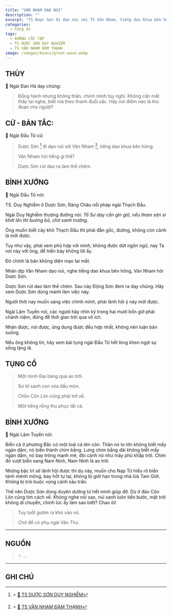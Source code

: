 ```yaml
---
title: "VÂN NHAM DẠO NÚI"
description: ""
excerpt: "TS Dược Sơn đi dạo núi với TS Vân Nham, tiếng dao khua bên hông"
categories:
  - Công án
tags:
  - KHÔNG CỐC TẬP
  - TS DƯỢC SƠN DUY NGHIỄM
  - TS VÂN NHAM ĐÀM THẠNH
image: /images/koans/great-wave.webp
---
```


## THÙY

📢 Ngài Đan Hà dạy chúng:

> Đồng hành nhưng không thân, chính mình tùy nghi.
> Không cần mắt thấy tai nghe, biết mà theo thanh đuổi sắc.
> Hãy nói điểm nào là thủ đoạn cho người?

## CỬ - BẢN TẮC:

📢 Ngài Đầu Tử cử:

> Dược Sơn [^1] đi dạo núi với Vân Nham [^2], tiếng dao khua bên hông.
>
> Vân Nham hỏi tiếng gì thế?
>
> Dược Sơn rút dao ra làm thế chém.

## BÌNH XƯỚNG

📢 Ngài Đầu Tử nói:

TS. Duy Nghiễm ở Dược Sơn, Ráng Châu nổi pháp ngài Thạch Đầu.

Ngài Duy Nghiễm thượng đường nói: _Tổ Sư dạy cần gìn giữ, nếu tham sân si khởi lên thì buông bỏ, chớ sanh trưởng_.

Ông muốn biết cây khô Thạch Đầu thì phải đẵn gốc, đường, không còn cành lá mới được.

Tuy như vậy, phải xem phù hợp với mình, không được dứt ngôn ngữ, nay Ta nói này với ông, để hiển bày không lời ấy.

Đó chính là bản không diện mạo tai mắt.

Nhân dịp Vân Nham dạo núi, nghe tiếng dao khua bên hông, Vân Nham hỏi Dược Sơn.

Dược Sơn rút dao làm thế chém. Sau này Động Sơn đem ra dạy chúng. Hãy xem Dược Sơn dùng mảnh làm việc này.

Người thời nay muốn sáng việc chính mình, phải lãnh hội ý này mới được.

Ngài Lâm Tuyền nói, các ngươi hãy nhìn kỹ trong hai mươi bốn giờ phải chánh niệm, đừng để thời gian trôi qua vô ích.

Nhận được, nói được, ứng dụng được đều hợp nhất, không nên luận bàn suông.

Nếu ông không tin, hãy xem bài tụng ngài Đầu Tử hết lòng khen ngợi sự sống lặng lẽ.

## TỤNG CỔ

> Một mình Đại bàng qua ao trời.
>
> Sư tử sanh con xóa dấu mòn.
>
> Chốn Côn Lôn cũng phải trở về.
>
> Một tiếng rống thu phục tất cả.

## BÌNH XƯỚNG

📢 Ngài Lâm Tuyền nói:

Biển cả ở phương Bắc có một loài cá tên côn.
Thân nó to lớn không biết mấy ngàn dặm, nó biến thành chim bằng.
Lưng chim bằng dài không biết mấy ngàn dặm, nó bay trông mạnh mẽ, đôi cánh nó như mây phủ khắp trời.
Chim đó vượt biển sang Nam Ninh, Nam Ninh là ao trời.

Những bậc trí sẽ lãnh hội được thí dụ này, muốn cho Nạp Tử hiểu rõ biển tánh mênh mông, bay hốt tự tại, không bị giới hạn trong nhà lửa Tam Giới.
Không bị trói buộc vọng cảnh sáu trần.

Thế nên Dược Sơn dùng duyên dưỡng tử hết mình giúp đỡ. Dù ở đảo Côn Lôn cũng tìm cách về.
Không nghe nói sao, núi xanh luôn tiến bước, mặt trời không di chuyển, chính lúc ấy làm sao biết? Chao ôi!

> Tuy tuốt gươm ra khó vào vỏ.
>
> Chớ để cô phụ ngài Văn Thù.

<hr class="blog-rule" />

## NGUỒN

> ✨ ...

<hr class="blog-rule" />

## GHI CHÚ

[^1]: ⭐️ <a href="http://thuongchieu.net/index.php/phapthoai/suphu/4704-tsduocson" target="_blank">🔗 TS DƯỢC SƠN DUY NGHIỄM</a>

[^2]: ⭐️ <a href="http://thuongchieu.net/index.php/phapthoai/suphu/4785-thiensudamthanh" target="_blank">🔗 TS VÂN NHAM ĐÀM THẠNH</a>
